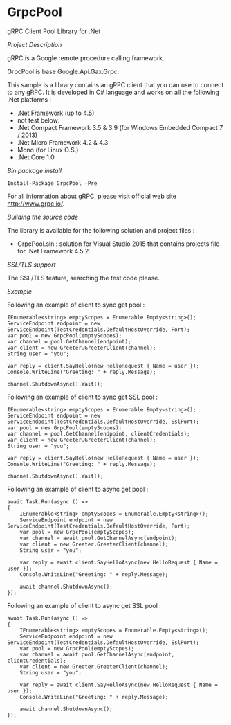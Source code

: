 # GrpcPool

gRPC Client Pool Library for .Net

*Project Description*

gRPC is a Google remote procedure calling framework.

GrpcPool is base Google.Api.Gax.Grpc.

This sample is a library contains an gRPC client that you can use to connect to any gRPC. It is developed in C# language and works on all the following .Net platforms :

* .Net Framework (up to 4.5)
* not test below:
* .Net Compact Framework 3.5 & 3.9 (for Windows Embedded Compact 7 / 2013)
* .Net Micro Framework 4.2 & 4.3
* Mono (for Linux O.S.)
* .Net Core 1.0

*Bin package install*
```
Install-Package GrpcPool -Pre
```

For all information about gRPC, please visit official web site  http://www.grpc.io/.

*Building the source code*

The library is available for the following solution and project files :

* GrpcPool.sln : solution for Visual Studio 2015 that contains projects file for .Net Framework 4.5.2.

*SSL/TLS support*

The SSL/TLS feature, searching the test code please.

*Example*

Following an example of client to sync get pool :

```
IEnumerable<string> emptyScopes = Enumerable.Empty<string>();
ServiceEndpoint endpoint = new ServiceEndpoint(TestCredentials.DefaultHostOverride, Port);
var pool = new GrpcPool(emptyScopes);
var channel = pool.GetChannel(endpoint);
var client = new Greeter.GreeterClient(channel);
String user = "you";

var reply = client.SayHello(new HelloRequest { Name = user });
Console.WriteLine("Greeting: " + reply.Message);

channel.ShutdownAsync().Wait();
```

Following an example of client to sync get SSL pool :

```
IEnumerable<string> emptyScopes = Enumerable.Empty<string>();
ServiceEndpoint endpoint = new ServiceEndpoint(TestCredentials.DefaultHostOverride, SslPort);
var pool = new GrpcPool(emptyScopes);
var channel = pool.GetChannel(endpoint, clientCredentials);
var client = new Greeter.GreeterClient(channel);
String user = "you";

var reply = client.SayHello(new HelloRequest { Name = user });
Console.WriteLine("Greeting: " + reply.Message);

channel.ShutdownAsync().Wait();
```

Following an example of client to async get pool :

```
await Task.Run(async () =>
{
    IEnumerable<string> emptyScopes = Enumerable.Empty<string>();
    ServiceEndpoint endpoint = new ServiceEndpoint(TestCredentials.DefaultHostOverride, Port);
    var pool = new GrpcPool(emptyScopes);
    var channel = await pool.GetChannelAsync(endpoint);
    var client = new Greeter.GreeterClient(channel);
    String user = "you";

    var reply = await client.SayHelloAsync(new HelloRequest { Name = user });
    Console.WriteLine("Greeting: " + reply.Message);

    await channel.ShutdownAsync();
});
```

Following an example of client to async get SSL pool :

```
await Task.Run(async () =>
{
    IEnumerable<string> emptyScopes = Enumerable.Empty<string>();
    ServiceEndpoint endpoint = new ServiceEndpoint(TestCredentials.DefaultHostOverride, SslPort);
    var pool = new GrpcPool(emptyScopes);
    var channel = await pool.GetChannelAsync(endpoint, clientCredentials);
    var client = new Greeter.GreeterClient(channel);
    String user = "you";

    var reply = await client.SayHelloAsync(new HelloRequest { Name = user });
    Console.WriteLine("Greeting: " + reply.Message);

    await channel.ShutdownAsync();
});
```
